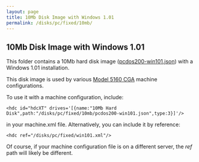 ```yaml
---
layout: page
title: 10Mb Disk Image with Windows 1.01
permalink: /disks/pc/fixed/10mb/
---
```


10Mb Disk Image with Windows 1.01
---

This folder contains a 10Mb hard disk image ([pcdos200-win101.json](pcdos200-win101.json)) with a Windows 1.01 installation.

This disk image is used by various [Model 5160 CGA](/devices/pc/machine/5160/cga/) machine configurations.

To use it with a machine configuration, include:

	<hdc id="hdcXT" drives='[{name:"10Mb Hard Disk",path:"/disks/pc/fixed/10mb/pcdos200-win101.json",type:3}]'/>
	
in your machine.xml file.  Alternatively, you can include it by reference:

	<hdc ref="/disks/pc/fixed/win101.xml"/>

Of course, if your machine configuration file is on a different server, the *ref* path will likely be different.
